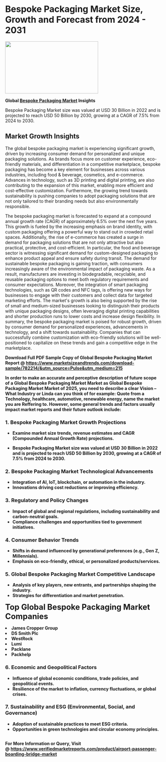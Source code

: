 <H1>Bespoke Packaging Market Size, Growth and Forecast from 2024 - 2031</H1><img class="aligncenter size-medium wp-image-584254" src="https://thirdeyenews.in/wp-content/uploads/2024/09/Global-Market-Research-300x168.jpeg" alt="" width="300" height="168" /><p><strong>Global&nbsp;<a href="https://www.marketsizeandtrends.com/download-sample/782214/&amp;utm_source=Pulse&amp;utm_medium=215">Bespoke Packaging Market</a> Insights</strong></p><p>Bespoke Packaging Market size was valued at USD 30 Billion in 2022 and is projected to reach USD 50 Billion by 2030, growing at a CAGR of 7.5% from 2024 to 2030.</p><p><h2>Market Growth Insights</h2> <p>The global bespoke packaging market is experiencing significant growth, driven by increasing consumer demand for personalized and unique packaging solutions. As brands focus more on customer experience, eco-friendly materials, and differentiation in a competitive marketplace, bespoke packaging has become a key element for businesses across various industries, including food & beverage, cosmetics, and e-commerce. Advances in technology, such as 3D printing and digital printing, are also contributing to the expansion of this market, enabling more efficient and cost-effective customization. Furthermore, the growing trend towards sustainability is pushing companies to adopt packaging solutions that are not only tailored to their branding needs but also environmentally responsible.</p> <p><strong></strong></p> <p>The bespoke packaging market is forecasted to expand at a compound annual growth rate (CAGR) of approximately 6.5% over the next five years. This growth is fueled by the increasing emphasis on brand identity, with custom packaging offering a powerful way to stand out in crowded retail spaces. Additionally, the rise of e-commerce has created a surge in demand for packaging solutions that are not only attractive but also practical, protective, and cost-efficient. In particular, the food and beverage sector is witnessing significant demand for custom-designed packaging to enhance product appeal and ensure safety during transit. The demand for sustainable bespoke packaging is gaining traction, with consumers increasingly aware of the environmental impact of packaging waste. As a result, manufacturers are investing in biodegradable, recyclable, and reusable packaging options to meet both regulatory requirements and consumer expectations. Moreover, the integration of smart packaging technologies, such as QR codes and NFC tags, is offering new ways for businesses to engage with their customers and collect data for targeted marketing efforts. The market's growth is also being supported by the rise of small and medium-sized businesses looking to distinguish their products with unique packaging designs, often leveraging digital printing capabilities and shorter production runs to lower costs and increase design flexibility. In summary, the bespoke packaging market is poised for robust growth, driven by consumer demand for personalized experiences, advancements in technology, and a shift towards sustainability. Companies that can successfully combine customization with eco-friendly solutions will be well-positioned to capitalize on these trends and gain a competitive edge in the marketplace.</p> <p><strong></p><p><span class=""><strong>Download Full PDF Sample Copy of Global Bespoke Packaging Market Report</strong> @ <a href="https://www.marketsizeandtrends.com/download-sample/782214/&amp;utm_source=Pulse&amp;utm_medium=215" target="_blank">https://www.marketsizeandtrends.com/download-sample/782214/&amp;utm_source=Pulse&amp;utm_medium=215</a></span></p><p>In order to make an accurate and perceptive description of future scope of a Global&nbsp;Bespoke Packaging Market Market as Global&nbsp;Bespoke Packaging Market Market of 2025, you need to describe a clear Vision &ndash; What Industry or Linda can you think of for example: Quote from a Technology, healthcare, automotive, renewable energy, name the market you are Reffering to. However, some general trends and factors usually impact market reports and their future outlook include:</p><h3>1.&nbsp;<strong>Bespoke Packaging Market Growth Projections</strong></h3><ul><li>Examine market size trends, revenue estimates and CAGR (Compounded Annual Growth Rate) projections.</li><li><p>Bespoke Packaging Market size was valued at USD 30 Billion in 2022 and is projected to reach USD 50 Billion by 2030, growing at a CAGR of 7.5% from 2024 to 2030.</p></li></ul><h3>2.&nbsp;<strong>Bespoke Packaging Market Technological Advancements</strong></h3><ul><li>Integration of AI, IoT, blockchain, or automation in the industry.</li><li>Innovations driving cost reductions or improving efficiency.</li></ul><h3>3.&nbsp;<strong>Regulatory and Policy Changes</strong></h3><ul><li>Impact of global and regional regulations, including sustainability and carbon-neutral goals.</li><li>Compliance challenges and opportunities tied to government initiatives.</li></ul><h3>4.&nbsp;<strong>Consumer Behavior Trends</strong></h3><ul><li>Shifts in demand influenced by generational preferences (e.g., Gen Z, Millennials).</li><li>Emphasis on eco-friendly, ethical, or personalized products/services.</li></ul><h3>5.&nbsp;<strong>Global Bespoke Packaging Market Competitive Landscape</strong></h3><ul><li>Analysis of key players, new entrants, and partnerships shaping the industry.</li><li>Strategies for differentiation and market penetration.</li></ul><p data-pm-slice="1 1 []"><span style="color: inherit; font-family: inherit; font-size: 25px;">Top Global Bespoke Packaging Market Companies</span></p><div class="" data-test-id=""><p><li>James Cropper Group</li><li> DS Smith Plc</li><li> WestRock</li><li> Lumi</li><li> Packlane</li><li> Packhelp</li></p></div><h3>6.&nbsp;<strong>Economic and Geopolitical Factors</strong></h3><ul><li>Influence of global economic conditions, trade policies, and geopolitical events.</li><li>Resilience of the market to inflation, currency fluctuations, or global crises.</li></ul><h3>7.&nbsp;<strong>Sustainability and ESG (Environmental, Social, and Governance)</strong></h3><ul><li>Adoption of sustainable practices to meet ESG criteria.</li><li>Opportunities in green technologies and circular economy principles.</li></ul><h2><strong style="font-size: 14px;">For More Information or Query, Visit @&nbsp;</strong><a style="background-color: #ffffff; font-size: 14px;" href="https://www.marketsizeandtrends.com/report/bespoke-packaging-market/" target="_blank">https://www.verifiedmarketreports.com/product/airport-passenger-boarding-bridge-market</a></h2>
